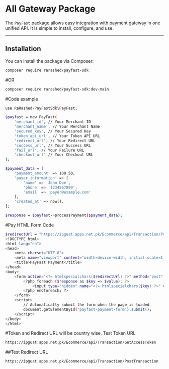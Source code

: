# All Gateway Package

The `PayFast` package allows easy integration with payment gateway in one unified API. It is simple to install, configure, and use.

---

## Installation

You can install the package via Composer:

```bash
composer require rarashed/payfast-sdk
```

#OR

```bash
composer require rarashed/payfast-sdk:dev-main
```

#Code example

```bash
use RaRashed\PayFastSdk\PayFast;

$payfast = new PayFast(
    'merchant_id', // Your Merchant ID
    'merchant_name', // Your Merchant Name
    'secured_key', // Your Secured Key
    'token_api_url', // Your Token API URL
    'redirect_url', // Your Redirect URL
    'success_url', // Your Success URL
    'fail_url', // Your Failure URL
    'checkout_url' // Your Checkout URL
);

$payment_data = [
    'payment_amount' => 100.50,
    'payer_information' => [
        'name' => 'John Doe',
        'phone' => '1234567890',
        'email' => 'payer@example.com'
    ],
    'created_at' => now(),
];

$response = $payfast->processPayment($payment_data);
```

#Pay HTML Form Code

```bash
$redirectUrl = "https://ipguat.apps.net.pk/Ecommerce/api/Transaction/PostTransaction"; // Test redirect URL
<!DOCTYPE html>
<html lang="en">
<head>
    <meta charset="UTF-8">
    <meta name="viewport" content="width=device-width, initial-scale=1.0">
    <title>PayFast Payment</title>
</head>
<body>
    <form action="<?= htmlspecialchars($redirectUrl) ?>" method="post" id="payfast-payment-form">
        <?php foreach ($response as $key => $value): ?>
            <input type="hidden" name="<?= htmlspecialchars($key) ?>" value="<?= htmlspecialchars($value) ?>">
        <?php endforeach; ?>
    </form>
    <script>
        // Automatically submit the form when the page is loaded
        document.getElementById('payfast-payment-form').submit();
    </script>
</body>
</html>
```

#Token and Redirect URL will be country wise. Test Token URL

```bash
https://ipguat.apps.net.pk/Ecommerce/api/Transaction/GetAccessToken
```

##Test Redirect URL

```bash
https://ipguat.apps.net.pk/Ecommerce/api/Transaction/PostTransaction

```

